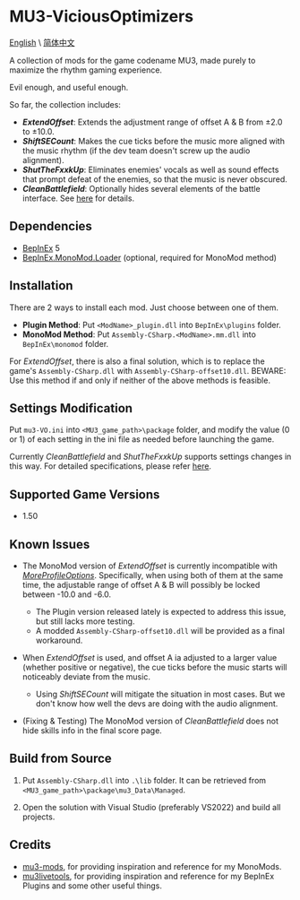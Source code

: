 # MU3-ViciousOptimizers

[English](README.md) \\
[简体中文](README_zh-hans.md)

A collection of mods for the game codename MU3, made purely to maximize the rhythm gaming experience.

Evil enough, and useful enough.

So far, the collection includes:

+ ***ExtendOffset***: Extends the adjustment range of offset A & B from ±2.0 to ±10.0.
+ ***ShiftSECount***: Makes the cue ticks before the music more aligned with the music rhythm (if the dev team doesn't screw up the audio alignment).
+ ***ShutTheFxxkUp***: Eliminates enemies' vocals as well as sound effects that prompt defeat of the enemies, so that the music is never obscured.
+ ***CleanBattlefield***: Optionally hides several elements of the battle interface. See [here](doc/IniSpecification.md) for details.

## Dependencies

+ [BepInEx](https://github.com/BepInEx/BepInEx) 5
+ [BepInEx.MonoMod.Loader](https://github.com/BepInEx/BepInEx.MonoMod.Loader) (optional, required for MonoMod method)

## Installation

There are 2 ways to install each mod. Just choose between one of them.

+ **Plugin Method**: Put `<ModName>_plugin.dll` into `BepInEx\plugins` folder.
+ **MonoMod Method**: Put `Assembly-CSharp.<ModName>.mm.dll` into `BepInEx\monomod` folder.

For *ExtendOffset*, there is also a final solution, which is to replace the game's `Assembly-CSharp.dll` with `Assembly-CSharp-offset10.dll`. BEWARE: Use this method if and only if neither of the above methods is feasible.

## Settings Modification

Put `mu3-VO.ini` into `<MU3_game_path>\package` folder, and modify the value (0 or 1) of each setting in the ini file as needed before launching the game.

Currently *CleanBattlefield* and *ShutTheFxxkUp* supports settings changes in this way. For detailed specifications, please refer [here](doc/IniSpecification.md).

## Supported Game Versions

+ 1.50

## Known Issues

+ The MonoMod version of *ExtendOffset* is currently incompatible with [*MoreProfileOptions*](https://www.rainycolor.org/package/7EVENDAYSHOLIDAYS/MoreProfileOptions/). Specifically, when using both of them at the same time, the adjustable range of offset A & B will possibly be locked between -10.0 and -6.0.
  + The Plugin version released lately is expected to address this issue, but still lacks more testing.
  + A modded `Assembly-CSharp-offset10.dll` will be provided as a final workaround.

+ When *ExtendOffset* is used, and offset A ia adjusted to a larger value (whether positive or negative), the cue ticks before the music starts will noticeably deviate from the music.
  + Using *ShiftSECount* will mitigate the situation in most cases. But we don't know how well the devs are doing with the audio alignment.

+ (Fixing & Testing) The MonoMod version of *CleanBattlefield* does not hide skills info in the final score page.

## Build from Source

1. Put `Assembly-CSharp.dll` into `.\lib` folder. It can be retrieved from `<MU3_game_path>\package\mu3_Data\Managed`.

2. Open the solution with Visual Studio (preferably VS2022) and build all projects.

## Credits

+ [mu3-mods](https://gitea.tendokyu.moe/akanyan/mu3-mods), for providing inspiration and reference for my MonoMods.
+ [mu3livetools](https://github.com/r-value/mu3livetools), for providing inspiration and reference for my BepInEx Plugins and some other useful things.
